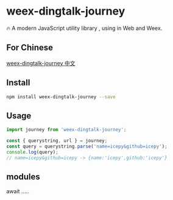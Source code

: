 # weex-dingtalk-journey

🔥 A modern JavaScript utility library , using in Web and Weex.

## For Chinese

[weex-dingtalk-journey 中文](https://open-doc.dingtalk.com/docs/doc.htm?spm=a219a.7629140.0.0.w1LNib&treeId=357&articleId=106828&docType=1)

## Install

```bash
npm install weex-dingtalk-journey --save
```

## Usage

```JavaScript
import journey from 'weex-dingtalk-journey';

const { querystring, url } = journey;
const query = querystring.parse('name=icepy&github=icepy');
console.log(query);
// name=icepy&github=icepy -> {name:'icepy',github:'icepy'}
```

## modules

await .....
